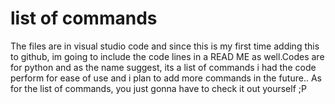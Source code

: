 # list of commands
 The files are in visual studio code and since this is my first time adding this to github, im going to include the code lines in a READ ME as well.Codes are for python and as the name suggest, its a list of commands i had the code perform for ease of use and i plan to add more commands in the future.. As for the list of commands, you just gonna have to check it out yourself  ;P
